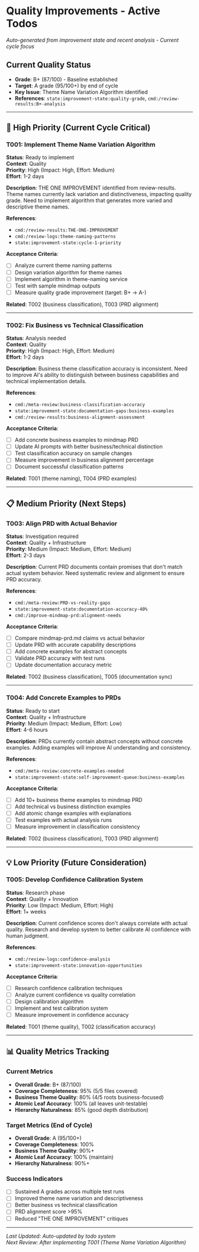 # Quality Improvements - Active Todos

*Auto-generated from improvement state and recent analysis - Current cycle focus*

## Current Quality Status
- **Grade**: B+ (87/100) - Baseline established
- **Target**: A grade (95/100+) by end of cycle
- **Key Issue**: Theme Name Variation Algorithm identified
- **References**: `state:improvement-state:quality-grade`, `cmd:/review-results:B+-analysis`

---

## 🎯 **High Priority** (Current Cycle Critical)

### T001: Implement Theme Name Variation Algorithm
**Status**: Ready to implement  
**Context**: Quality  
**Priority**: High (Impact: High, Effort: Medium)  
**Effort**: 1-2 days  

**Description**: 
THE ONE IMPROVEMENT identified from review-results. Theme names currently lack variation and distinctiveness, impacting quality grade. Need to implement algorithm that generates more varied and descriptive theme names.

**References**:
- `cmd:/review-results:THE-ONE-IMPROVEMENT`
- `cmd:/review-logs:theme-naming-patterns`
- `state:improvement-state:cycle-1-priority`

**Acceptance Criteria**:
- [ ] Analyze current theme naming patterns
- [ ] Design variation algorithm for theme names
- [ ] Implement algorithm in theme-naming service
- [ ] Test with sample mindmap outputs
- [ ] Measure quality grade improvement (target: B+ → A-)

**Related**: T002 (business classification), T003 (PRD alignment)

---

### T002: Fix Business vs Technical Classification
**Status**: Analysis needed  
**Context**: Quality  
**Priority**: High (Impact: High, Effort: Medium)  
**Effort**: 1-2 days  

**Description**:
Business theme classification accuracy is inconsistent. Need to improve AI's ability to distinguish between business capabilities and technical implementation details.

**References**:
- `cmd:/meta-review:business-classification-accuracy`
- `state:improvement-state:documentation-gaps:business-examples`
- `cmd:/review-results:business-alignment-assessment`

**Acceptance Criteria**:
- [ ] Add concrete business examples to mindmap PRD
- [ ] Update AI prompts with better business/technical distinction
- [ ] Test classification accuracy on sample changes
- [ ] Measure improvement in business alignment percentage
- [ ] Document successful classification patterns

**Related**: T001 (theme naming), T004 (PRD examples)

---

## 📋 **Medium Priority** (Next Steps)

### T003: Align PRD with Actual Behavior  
**Status**: Investigation required  
**Context**: Quality + Infrastructure  
**Priority**: Medium (Impact: Medium, Effort: Medium)  
**Effort**: 2-3 days  

**Description**:
Current PRD documents contain promises that don't match actual system behavior. Need systematic review and alignment to ensure PRD accuracy.

**References**:
- `cmd:/meta-review:PRD-vs-reality-gaps`
- `state:improvement-state:documentation-accuracy-40%`
- `cmd:/improve-mindmap-prd:alignment-needs`

**Acceptance Criteria**:
- [ ] Compare mindmap-prd.md claims vs actual behavior
- [ ] Update PRD with accurate capability descriptions
- [ ] Add concrete examples for abstract concepts
- [ ] Validate PRD accuracy with test runs
- [ ] Update documentation accuracy metric

**Related**: T002 (business classification), T005 (documentation sync)

---

### T004: Add Concrete Examples to PRDs
**Status**: Ready to start  
**Context**: Quality + Infrastructure  
**Priority**: Medium (Impact: Medium, Effort: Low)  
**Effort**: 4-6 hours  

**Description**:
PRDs currently contain abstract concepts without concrete examples. Adding examples will improve AI understanding and consistency.

**References**:
- `cmd:/meta-review:concrete-examples-needed`
- `state:improvement-state:self-improvement-queue:business-examples`

**Acceptance Criteria**:
- [ ] Add 10+ business theme examples to mindmap PRD
- [ ] Add technical vs business distinction examples
- [ ] Add atomic change examples with explanations  
- [ ] Test examples with actual analysis runs
- [ ] Measure improvement in classification consistency

**Related**: T002 (business classification), T003 (PRD alignment)

---

## 💡 **Low Priority** (Future Consideration)

### T005: Develop Confidence Calibration System
**Status**: Research phase  
**Context**: Quality + Innovation  
**Priority**: Low (Impact: Medium, Effort: High)  
**Effort**: 1+ weeks  

**Description**:
Current confidence scores don't always correlate with actual quality. Research and develop system to better calibrate AI confidence with human judgment.

**References**:
- `cmd:/review-logs:confidence-analysis`
- `state:improvement-state:innovation-opportunities`

**Acceptance Criteria**:
- [ ] Research confidence calibration techniques
- [ ] Analyze current confidence vs quality correlation
- [ ] Design calibration algorithm
- [ ] Implement and test calibration system
- [ ] Measure improvement in confidence accuracy

**Related**: T001 (theme quality), T002 (classification accuracy)

---

## 📊 **Quality Metrics Tracking**

### Current Metrics
- **Overall Grade**: B+ (87/100)
- **Coverage Completeness**: 95% (5/5 files covered)
- **Business Theme Quality**: 80% (4/5 roots business-focused)
- **Atomic Leaf Accuracy**: 100% (all leaves unit-testable)
- **Hierarchy Naturalness**: 85% (good depth distribution)

### Target Metrics (End of Cycle)
- **Overall Grade**: A (95/100+)
- **Coverage Completeness**: 100%
- **Business Theme Quality**: 90%+
- **Atomic Leaf Accuracy**: 100% (maintain)
- **Hierarchy Naturalness**: 90%+

### Success Indicators
- [ ] Sustained A grades across multiple test runs
- [ ] Improved theme name variation and descriptiveness
- [ ] Better business vs technical classification
- [ ] PRD alignment score >95%
- [ ] Reduced "THE ONE IMPROVEMENT" critiques

---

*Last Updated: Auto-updated by todo system*  
*Next Review: After implementing T001 (Theme Name Variation Algorithm)*